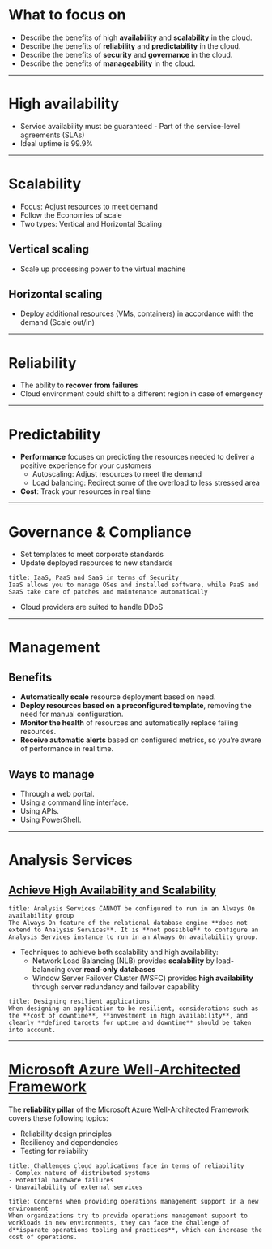 # What to focus on
- Describe the benefits of high **availability** and **scalability** in the cloud.
- Describe the benefits of **reliability** and **predictability** in the cloud.
- Describe the benefits of **security** and **governance** in the cloud.
- Describe the benefits of **manageability** in the cloud.

---
# High availability

- Service availability must be guaranteed - Part of the service-level agreements (SLAs)
- Ideal uptime is 99.9%

---
# Scalability

- Focus: Adjust resources to meet demand
- Follow the Economies of scale
- Two types: Vertical and Horizontal Scaling
## Vertical scaling

- Scale up processing power to the virtual machine
## Horizontal scaling

- Deploy additional resources (VMs, containers) in accordance with the demand (Scale out/in)
---
# Reliability

- The ability to **recover from failures**
- Cloud environment could shift to a different region in case of emergency

--- 
# Predictability

- **Performance** focuses on predicting the resources needed to deliver a positive experience for your customers
	- Autoscaling: Adjust resources to meet the demand
	- Load balancing: Redirect some of the overload to less stressed area
- **Cost**: Track your resources in real time
---
# Governance & Compliance

- Set templates to meet corporate standards
- Update deployed resources to new standards

```ad-success
title: IaaS, PaaS and SaaS in terms of Security
IaaS allows you to manage OSes and installed software, while PaaS and SaaS take care of patches and maintenance automatically

```
- Cloud providers are suited to handle DDoS
--- 
# Management

## Benefits

- **Automatically scale** resource deployment based on need.
- **Deploy resources based on a preconfigured template**, removing the need for manual configuration.
- **Monitor the health** of resources and automatically replace failing resources.
- **Receive automatic alerts** based on configured metrics, so you’re aware of performance in real time.
## Ways to manage

- Through a web portal.
- Using a command line interface.
- Using APIs.
- Using PowerShell.

---
# Analysis Services
## [Achieve High Availability and Scalability](https://learn.microsoft.com/en-us/analysis-services/instances/high-availability-and-scalability-in-analysis-services?view=asallproducts-allversions)

```ad-warning
title: Analysis Services CANNOT be configured to run in an Always On availability group
The Always On feature of the relational database engine **does not extend to Analysis Services**. It is **not possible** to configure an Analysis Services instance to run in an Always On availability group.

```

- Techniques to achieve both scalability and high availability:
	- Network Load Balancing (NLB) provides **scalability** by load-balancing over **read-only databases**
	- Window Server Failover Cluster (WSFC) provides **high availability** through server redundancy and failover capability


```ad-done
title: Designing resilient applications
When designing an application to be resilient, considerations such as the **cost of downtime**, **investment in high availability**, and clearly **defined targets for uptime and downtime** should be taken into account.

```

---
# [Microsoft Azure Well-Architected Framework](https://learn.microsoft.com/en-us/azure/well-architected/)

The **reliability pillar** of the Microsoft Azure Well-Architected Framework covers these following topics:
- Reliability design principles
- Resiliency and dependencies
- Testing for reliability

```ad-note
title: Challenges cloud applications face in terms of reliability
- Complex nature of distributed systems
- Potential hardware failures
- Unavailability of external services

```

```ad-warning
title: Concerns when providing operations management support in a new environment
When organizations try to provide operations management support to workloads in new environments, they can face the challenge of d**isparate operations tooling and practices**, which can increase the cost of operations.

```
